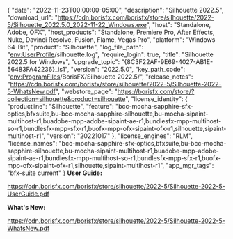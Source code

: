{
  "date": "2022-11-23T00:00:00-05:00",
  "description": "Silhouette 2022.5",
  "download_url": "https://cdn.borisfx.com/borisfx/store/silhouette/2022-5/Silhouette_2022.5.0_2022-11-22_Windows.exe",
  "host": "Standalone, Adobe, OFX",
  "host_products": "Standalone, Premiere Pro, After Effects, Nuke, Davinci Resolve, Fusion, Flame, Vegas Pro",
  "platform": "Windows 64-Bit",
  "product": "Silhouette",
  "log_file_path": "<env:UserProfile>/silhouette.log",
  "require_login": true,
  "title": "Silhouette 2022.5 for Windows",
  "upgrade_topic": "{8C3F22AF-9E69-4027-AB1E-56483FA42236}_is1",
  "version": "2022.5.0",
  "key_path_code": "<env:ProgramFiles>/BorisFX/Silhouette 2022.5/",
  "release_notes": "https://cdn.borisfx.com/borisfx/store/silhouette/2022-5/Silhouette-2022-5-WhatsNew.pdf",
  "webstore_page": "https://borisfx.com/store/?collection=silhouette&product=silhouette",
  "license_identity": {
    "productline": "Silhouette",
    "feature": "bcc-mocha-sapphire-sfx-optics,bfxsuite,bu-bcc-mocha-sapphire-silhouette,bu-mocha-sipaint-multihost-r1,buadobe-mpp-adobe-sipaint-ae-r1,bundlesfx-mpp-multihost-so-r1,bundlesfx-mpp-sfx-r1,buofx-mpp-ofx-sipaint-ofx-r1,silhouette,sipaint-multihost-r1",
    "version": "20221017"
  },
  "license_engines": "RLM",
  "license_names": "bcc-mocha-sapphire-sfx-optics,bfxsuite,bu-bcc-mocha-sapphire-silhouette,bu-mocha-sipaint-multihost-r1,buadobe-mpp-adobe-sipaint-ae-r1,bundlesfx-mpp-multihost-so-r1,bundlesfx-mpp-sfx-r1,buofx-mpp-ofx-sipaint-ofx-r1,silhouette,sipaint-multihost-r1",
  "app_mgr_tags": "bfx-suite current"
}
**User Guide:**

https://cdn.borisfx.com/borisfx/store/silhouette/2022-5/Silhouette-2022-5-UserGuide.pdf

**What's New:**

https://cdn.borisfx.com/borisfx/store/silhouette/2022-5/Silhouette-2022-5-WhatsNew.pdf
